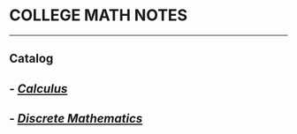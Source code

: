 # COLLEGE MATH NOTES 
---
## Catalog
## - [***Calculus***](https://github.com/CZhang666/MATH/blob/master/Calculus/README.md)
## - [***Discrete Mathematics***](https://github.com/CZhang666/MATH/blob/master/Discrete%20Mathematics/README.md)
